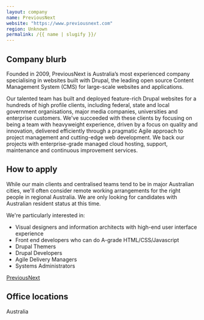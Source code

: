 ```yaml
---
layout: company
name: PreviousNext
website: "https://www.previousnext.com"
region: Unknown
permalink: /{{ name | slugify }}/
---
```


## Company blurb

Founded in 2009, PreviousNext is Australia’s most experienced company specialising in websites built with Drupal, the leading open source Content Management System (CMS) for large-scale websites and applications. 

Our talented team has built and deployed feature-rich Drupal websites for a hundreds of high profile clients, including federal, state and local government organisations, major media companies, universities and enterprise customers. We've succeeded with these clients by focusing on being a team with heavyweight experience, driven by a focus on quality and innovation, delivered efficiently through a pragmatic Agile approach to project management and cutting-edge web development. We back our projects with enterprise-grade managed cloud hosting, support, maintenance and continuous improvement services.

## How to apply

While our main clients and centralised teams tend to be in major Australian cities, we'll often consider remote working arrangements for the right people in regional Australia. We are only looking for candidates with Australian resident status at this time.

We're particularly interested in:

- Visual designers and information architects with high-end user interface experience 
- Front end developers who can do A-grade HTML/CSS/Javascript
- Drupal Themers 
- Drupal Developers 
- Agile Delivery Managers
- Systems Administrators

[PreviousNext](https://www.previousnext.com.au)

## Office locations

Australia